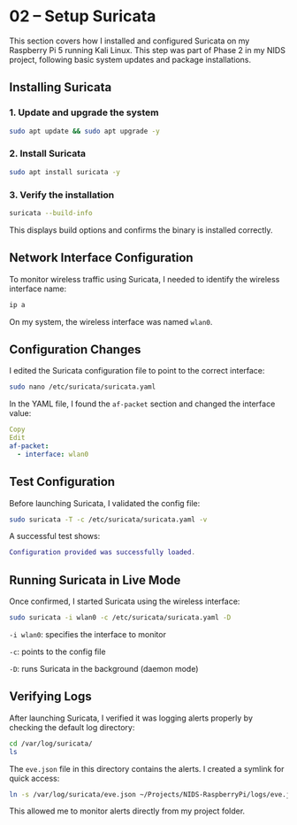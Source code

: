 # 02 – Setup Suricata

This section covers how I installed and configured Suricata on my Raspberry Pi 5 running Kali Linux. This step was part of Phase 2 in my NIDS project, following basic system updates and package installations.

## Installing Suricata

### 1. Update and upgrade the system

```bash
sudo apt update && sudo apt upgrade -y
```
### 2. Install Suricata

```bash
sudo apt install suricata -y
```

### 3. Verify the installation

```bash
suricata --build-info
```
This displays build options and confirms the binary is installed correctly.

## Network Interface Configuration
To monitor wireless traffic using Suricata, I needed to identify the wireless interface name:

```bash
ip a
```
On my system, the wireless interface was named `wlan0`.

## Configuration Changes
I edited the Suricata configuration file to point to the correct interface:

```bash
sudo nano /etc/suricata/suricata.yaml
```
In the YAML file, I found the `af-packet` section and changed the interface value:

```yaml
Copy
Edit
af-packet:
  - interface: wlan0
```
## Test Configuration
Before launching Suricata, I validated the config file:

```bash
sudo suricata -T -c /etc/suricata/suricata.yaml -v
```
A successful test shows:

```lua
Configuration provided was successfully loaded.
```
## Running Suricata in Live Mode
Once confirmed, I started Suricata using the wireless interface:

```bash
sudo suricata -i wlan0 -c /etc/suricata/suricata.yaml -D
```
`-i wlan0`: specifies the interface to monitor

`-c`: points to the config file

`-D`: runs Suricata in the background (daemon mode)

## Verifying Logs
After launching Suricata, I verified it was logging alerts properly by checking the default log directory:

```bash
cd /var/log/suricata/
ls
```
The `eve.json` file in this directory contains the alerts. I created a symlink for quick access:

```bash
ln -s /var/log/suricata/eve.json ~/Projects/NIDS-RaspberryPi/logs/eve.json
```
This allowed me to monitor alerts directly from my project folder.
